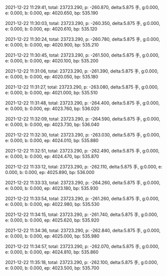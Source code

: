 2021-12-22 11:29:41, total: 23723.290, p: -260.870, delta:5.875 手, g:0.000, e: 0.000, b: 0.000, ep: 4020.650, bp: 535.190

2021-12-22 11:30:03, total: 23723.290, p: -260.350, delta:5.875 手, g:0.000, e: 0.000, b: 0.000, ep: 4020.610, bp: 535.120

2021-12-22 11:30:24, total: 23723.290, p: -260.780, delta:5.875 手, g:0.000, e: 0.000, b: 0.000, ep: 4020.900, bp: 535.210

2021-12-22 11:30:45, total: 23723.290, p: -261.500, delta:5.875 手, g:0.000, e: 0.000, b: 0.000, ep: 4020.100, bp: 535.200

2021-12-22 11:31:06, total: 23723.290, p: -261.390, delta:5.875 手, g:0.000, e: 0.000, b: 0.000, ep: 4020.050, bp: 535.180

2021-12-22 11:31:27, total: 23723.290, p: -263.080, delta:5.875 手, g:0.000, e: 0.000, b: 0.000, ep: 4021.000, bp: 535.510

2021-12-22 11:31:48, total: 23723.290, p: -264.400, delta:5.875 手, g:0.000, e: 0.000, b: 0.000, ep: 4023.760, bp: 536.020

2021-12-22 11:32:09, total: 23723.290, p: -264.590, delta:5.875 手, g:0.000, e: 0.000, b: 0.000, ep: 4023.730, bp: 536.040

2021-12-22 11:32:30, total: 23723.290, p: -263.030, delta:5.875 手, g:0.000, e: 0.000, b: 0.000, ep: 4024.010, bp: 535.880

2021-12-22 11:32:51, total: 23723.290, p: -262.490, delta:5.875 手, g:0.000, e: 0.000, b: 0.000, ep: 4024.470, bp: 535.870

2021-12-22 11:33:12, total: 23723.290, p: -262.110, delta:5.875 手, g:0.000, e: 0.000, b: 0.000, ep: 4025.890, bp: 536.000

2021-12-22 11:33:33, total: 23723.290, p: -264.260, delta:5.875 手, g:0.000, e: 0.000, b: 0.000, ep: 4023.180, bp: 535.930

2021-12-22 11:33:54, total: 23723.290, p: -261.260, delta:5.875 手, g:0.000, e: 0.000, b: 0.000, ep: 4022.980, bp: 535.530

2021-12-22 11:34:15, total: 23723.290, p: -261.740, delta:5.875 手, g:0.000, e: 0.000, b: 0.000, ep: 4025.620, bp: 535.920

2021-12-22 11:34:36, total: 23723.290, p: -262.840, delta:5.875 手, g:0.000, e: 0.000, b: 0.000, ep: 4025.000, bp: 535.980

2021-12-22 11:34:57, total: 23723.290, p: -262.070, delta:5.875 手, g:0.000, e: 0.000, b: 0.000, ep: 4024.810, bp: 535.860

2021-12-22 11:35:18, total: 23723.290, p: -262.100, delta:5.875 手, g:0.000, e: 0.000, b: 0.000, ep: 4023.500, bp: 535.700